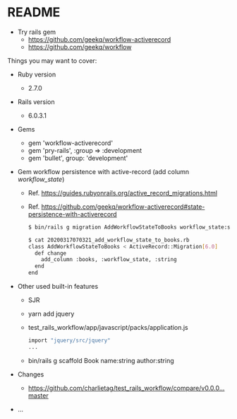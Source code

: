 # README

* Try rails gem
  * https://github.com/geekq/workflow-activerecord
  * https://github.com/geekq/workflow

Things you may want to cover:

* Ruby version
  * 2.7.0

* Rails version
  * 6.0.3.1

* Gems
  * gem 'workflow-activerecord'
  * gem 'pry-rails', :group => :development
  * gem 'bullet', group: 'development'

* Gem workflow persistence with active-record (add column *workflow_state*)
  * Ref. https://guides.rubyonrails.org/active_record_migrations.html
  * Ref. https://github.com/geekq/workflow-activerecord#state-persistence-with-activerecord

    ```bash
    $ bin/rails g migration AddWorkflowStateToBooks workflow_state:string

    $ cat 20200317070321_add_workflow_state_to_books.rb
    class AddWorkflowStateToBooks < ActiveRecord::Migration[6.0]
      def change
        add_column :books, :workflow_state, :string
      end
    end
    ```

* Other used built-in features
  * SJR
  * yarn add jquery
  * test_rails_workflow/app/javascript/packs/application.js

    ```bash
    import "jquery/src/jquery"
    ...
    ```

  * bin/rails g scaffold Book name:string author:string

* Changes
  * https://github.com/charlietag/test_rails_workflow/compare/v0.0.0...master
* ...
